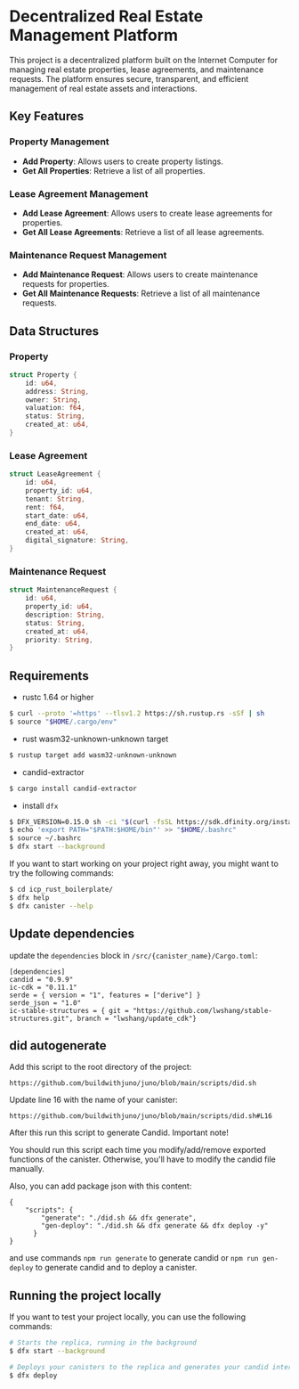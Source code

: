 
# Decentralized Real Estate Management Platform

This project is a decentralized platform built on the Internet Computer for managing real estate properties, lease agreements, and maintenance requests. The platform ensures secure, transparent, and efficient management of real estate assets and interactions.

## Key Features

### Property Management
- **Add Property**: Allows users to create property listings.
- **Get All Properties**: Retrieve a list of all properties.

### Lease Agreement Management
- **Add Lease Agreement**: Allows users to create lease agreements for properties.
- **Get All Lease Agreements**: Retrieve a list of all lease agreements.

### Maintenance Request Management
- **Add Maintenance Request**: Allows users to create maintenance requests for properties.
- **Get All Maintenance Requests**: Retrieve a list of all maintenance requests.

## Data Structures

### Property
```rust
struct Property {
    id: u64,
    address: String,
    owner: String,
    valuation: f64,
    status: String,
    created_at: u64,
}
```

### Lease Agreement
```rust
struct LeaseAgreement {
    id: u64,
    property_id: u64,
    tenant: String,
    rent: f64,
    start_date: u64,
    end_date: u64,
    created_at: u64,
    digital_signature: String,
}
```

### Maintenance Request
```rust
struct MaintenanceRequest {
    id: u64,
    property_id: u64,
    description: String,
    status: String,
    created_at: u64,
    priority: String,
}
```


## Requirements
* rustc 1.64 or higher
```bash
$ curl --proto '=https' --tlsv1.2 https://sh.rustup.rs -sSf | sh
$ source "$HOME/.cargo/env"
```
* rust wasm32-unknown-unknown target
```bash
$ rustup target add wasm32-unknown-unknown
```
* candid-extractor
```bash
$ cargo install candid-extractor
```
* install `dfx`
```bash
$ DFX_VERSION=0.15.0 sh -ci "$(curl -fsSL https://sdk.dfinity.org/install.sh)"
$ echo 'export PATH="$PATH:$HOME/bin"' >> "$HOME/.bashrc"
$ source ~/.bashrc
$ dfx start --background
```

If you want to start working on your project right away, you might want to try the following commands:

```bash
$ cd icp_rust_boilerplate/
$ dfx help
$ dfx canister --help
```

## Update dependencies

update the `dependencies` block in `/src/{canister_name}/Cargo.toml`:
```
[dependencies]
candid = "0.9.9"
ic-cdk = "0.11.1"
serde = { version = "1", features = ["derive"] }
serde_json = "1.0"
ic-stable-structures = { git = "https://github.com/lwshang/stable-structures.git", branch = "lwshang/update_cdk"}
```

## did autogenerate

Add this script to the root directory of the project:
```
https://github.com/buildwithjuno/juno/blob/main/scripts/did.sh
```

Update line 16 with the name of your canister:
```
https://github.com/buildwithjuno/juno/blob/main/scripts/did.sh#L16
```

After this run this script to generate Candid.
Important note!

You should run this script each time you modify/add/remove exported functions of the canister.
Otherwise, you'll have to modify the candid file manually.

Also, you can add package json with this content:
```
{
    "scripts": {
        "generate": "./did.sh && dfx generate",
        "gen-deploy": "./did.sh && dfx generate && dfx deploy -y"
      }
}
```

and use commands `npm run generate` to generate candid or `npm run gen-deploy` to generate candid and to deploy a canister.

## Running the project locally

If you want to test your project locally, you can use the following commands:

```bash
# Starts the replica, running in the background
$ dfx start --background

# Deploys your canisters to the replica and generates your candid interface
$ dfx deploy
```